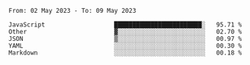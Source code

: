 <!--START_SECTION:waka-->

```text
From: 02 May 2023 - To: 09 May 2023

JavaScript                   ████████████████████████░   95.71 %
Other                        ▓░░░░░░░░░░░░░░░░░░░░░░░░   02.70 %
JSON                         ▒░░░░░░░░░░░░░░░░░░░░░░░░   00.97 %
YAML                         ░░░░░░░░░░░░░░░░░░░░░░░░░   00.30 %
Markdown                     ░░░░░░░░░░░░░░░░░░░░░░░░░   00.18 %
```

<!--END_SECTION:waka-->
